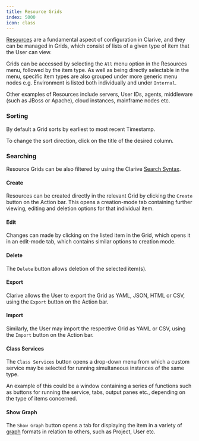 ```yaml
---
title: Resource Grids
index: 5000
icon: class
---
```


[Resources](/concepts/resource) are a fundamental aspect of configuration in Clarive, and they can be managed in Grids,
which consist of lists of a given type of item that the User can view.

Grids can be accessed by selecting the `All` menu option in the Resources menu, followed by the item type. As well as
being directly selectable in the menu, specific item types are also grouped under more generic menu nodes e.g.
Environment is listed both individually and under `Internal`.

Other examples of Resources include servers, User IDs, agents, middleware (such as JBoss or Apache), cloud instances,
mainframe nodes etc.

### Sorting

By default a Grid sorts by earliest to most recent Timestamp.

To change the sort direction, click on the title of the desired column.

### Searching

Resource Grids can be also filtered by using the Clarive [Search Syntax](/getting-started/search-syntax).

#### Create

Resources can be created directly in the relevant Grid by clicking the `Create` button on the Action bar. This opens
a creation-mode tab containing further viewing, editing and deletion options for that individual item.

#### Edit

Changes can made by clicking on the listed item in the Grid, which opens it in an edit-mode tab, which contains similar
options to creation mode.

#### Delete

The `Delete` button allows deletion of the selected item(s).

#### Export

Clarive allows the User to export the Grid as YAML, JSON, HTML or CSV, using the `Export` button on the Action bar.

#### Import

Similarly, the User may import the respective Grid as YAML or CSV, using the `Import` button on the Action bar.

#### Class Services

The `Class Services` button opens a drop-down menu from which a custom service may be selected for running simultaneous
instances of the same type.

An example of this could be a window containing a series of functions such as buttons for running the service, tabs,
output panes etc., depending on the type of items concerned.

#### Show Graph

The `Show Graph` button opens a tab for displaying the item in a variety of [graph](/concepts/ci-graph) formats in
relation to others, such as Project, User etc.
